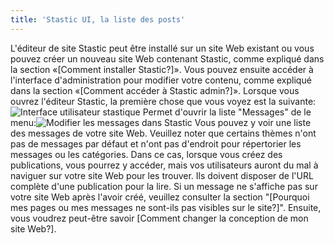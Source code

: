 ```yaml
---
title: 'Stastic UI, la liste des posts'
---
```

L'éditeur de site Stastic peut être installé sur un site Web existant ou vous pouvez créer un nouveau site Web contenant Stastic, comme expliqué dans la section «[Comment installer Stastic?]». Vous pouvez ensuite accéder à l'interface d'administration pour modifier votre contenu, comme expliqué dans la section «[Comment accéder à Stastic admin?]». Lorsque vous ouvrez l'éditeur Stastic, la première chose que vous voyez est la suivante:![Interface utilisateur stastique](https://www.stastic.net//assets/2019-08-03-775924.png) Permet d'ouvrir la liste "Messages" de le menu:![Modifier les messages dans Stastic](https://www.stastic.net//assets/2019-08-04-285836.png) Vous pouvez y voir une liste des messages de votre site Web. Veuillez noter que certains thèmes n'ont pas de messages par défaut et n'ont pas d'endroit pour répertorier les messages ou les catégories. Dans ce cas, lorsque vous créez des publications, vous pourrez y accéder, mais vos utilisateurs auront du mal à naviguer sur votre site Web pour les trouver. Ils doivent disposer de l'URL complète d'une publication pour la lire. Si un message ne s'affiche pas sur votre site Web après l'avoir créé, veuillez consulter la section "[Pourquoi mes pages ou mes messages ne sont-ils pas visibles sur le site?]". Ensuite, vous voudrez peut-être savoir [Comment changer la conception de mon site Web?].
